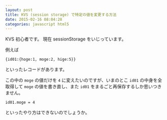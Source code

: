 ```yaml
---
layout: post
title: KVS (session storage) で特定の値を変更する方法
date: 2015-02-16 08:04:28
categories: javascript html5
---
```

<p>KVS 初心者です。 現在 sessionStorage をいじっています。</p>

<p>例えば</p>

<pre><code>{id01:{hoge:1, moge:2, hige:5}}
</code></pre>

<p>といったレコードがあります。</p>

<p>この中の <code>moge</code> の値だけを <code>4</code> に変えたいのですが、いまのとこ <code>id01</code> の中身を全取得して <code>moge</code> の値を書き直し、また <code>id01</code> をまるごと再保存するしか思いつきません。</p>

<pre><code>id01.moge = 4
</code></pre>

<p>といったやり方はできないのでしょうか。</p>
